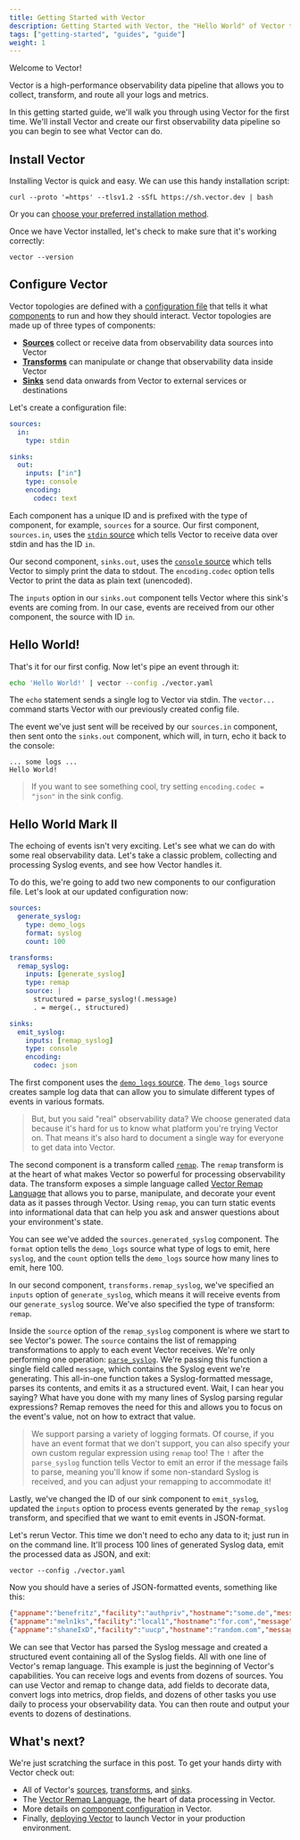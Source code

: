 ```yaml
---
title: Getting Started with Vector
description: Getting Started with Vector, the "Hello World" of Vector tutorials.
tags: ["getting-started", "guides", "guide"]
weight: 1
---
```


Welcome to Vector!

Vector is a high-performance observability data pipeline that allows you to collect, transform,
and route all your logs and metrics.

In this getting started guide, we'll walk you through using Vector for the first time. We'll install Vector
and create our first observability data pipeline so you can begin to see what Vector can do.

## Install Vector

Installing Vector is quick and easy. We can use this handy installation script:

```shell
curl --proto '=https' --tlsv1.2 -sSfL https://sh.vector.dev | bash
```

Or you can [choose your preferred installation method][docs.installation].

Once we have Vector installed, let's check to make sure that it's working correctly:

```shell
vector --version
```

## Configure Vector

Vector topologies are defined with a [configuration file][docs.setup.configuration] that tells it what
[components][pages.components] to run and how they should interact. Vector topologies are made up of three
types of components:

* [**Sources**][docs.sources] collect or receive data from observability data sources into Vector
* [**Transforms**][docs.transforms] can manipulate or change that observability data inside Vector
* [**Sinks**][docs.sinks] send data onwards from Vector to external services or destinations

Let's create a configuration file:

```yaml title="vector.yaml"
sources:
  in:
    type: stdin

sinks:
  out:
    inputs: ["in"]
    type: console
    encoding:
      codec: text
```

Each component has a unique ID and is prefixed with the type of component, for example, `sources` for a
source. Our first component, `sources.in`, uses the [`stdin` source][docs.sources.stdin] which tells Vector to receive
data over stdin and has the ID `in`.

Our second component, `sinks.out`, uses the [`console` source][docs.sinks.console] which tells Vector to simply print
the data to stdout. The `encoding.codec` option tells Vector to print the data as plain text (unencoded).

The `inputs` option in our `sinks.out` component tells Vector where this sink's events are
coming from. In our case, events are received from our other component, the source with ID `in`.

## Hello World!

That's it for our first config. Now let's pipe an event through it:

```bash
echo 'Hello World!' | vector --config ./vector.yaml
```

The `echo` statement sends a single log to Vector via stdin. The `vector...` command starts Vector with our
previously created config file.

The event we've just sent will be received by our `sources.in` component, then sent onto the `sinks.out` component,
which will, in turn, echo it back to the console:

```text
... some logs ...
Hello World!
```

> If you want to see something cool, try setting `encoding.codec = "json"` in the sink config.

## Hello World Mark II

The echoing of events isn't very exciting. Let's see what we can do with some real observability data.
Let's take a classic problem, collecting and processing Syslog events, and see how Vector handles it.

To do this, we're going to add two new components to our configuration file. Let's look at our updated
configuration now:

```yaml title="vector.yaml"
sources:
  generate_syslog:
    type: demo_logs
    format: syslog
    count: 100

transforms:
  remap_syslog:
    inputs: [generate_syslog]
    type: remap
    source: |
      structured = parse_syslog!(.message)
      . = merge(., structured)

sinks:
  emit_syslog:
    inputs: [remap_syslog]
    type: console
    encoding:
      codec: json
```

The first component uses the [`demo_logs` source][docs.sources.demo_logs]. The `demo_logs` source creates sample
log data that can allow you to simulate different types of events in various formats.

> But, but you said "real" observability data? We choose generated data because it's hard for us to know what
> platform you're trying Vector on. That means it's also hard to document a single way for everyone to get
> data into Vector.

The second component is a transform called [`remap`][docs.transforms.remap]. The `remap` transform is at the heart
of what makes Vector so powerful for processing observability data. The transform exposes
a simple language called [Vector Remap Language][docs.vrl] that allows you to parse, manipulate, and
decorate your event data as it passes through Vector. Using `remap`, you can turn static events into informational
data that can help you ask and answer questions about your environment's state.

You can see we've added the `sources.generated_syslog` component. The `format` option tells the `demo_logs` source what
type of logs to emit, here `syslog`, and the `count` option tells the `demo_logs` source how many lines to emit, here 100.

In our second component, `transforms.remap_syslog`, we've specified an `inputs` option of `generate_syslog`, which
means it will receive events from our `generate_syslog` source. We've also specified the type of transform: `remap`.

Inside the `source` option of the `remap_syslog` component is where we start to see Vector's power.
The `source` contains the list of remapping transformations to apply to each event Vector receives. We're only
performing one operation: [`parse_syslog`][docs.vrl.parse_syslog]. We're passing this function a single field called
`message`, which contains the Syslog event we're generating. This all-in-one function takes a Syslog-formatted
message, parses its contents, and emits it as a structured event. Wait, I can hear you saying? What have you
done with my many lines of Syslog parsing regular expressions? Remap removes the need for this and allows you
to focus on the event's value, not on how to extract that value.

> We support parsing a variety of logging formats. Of course, if you have an event format that we don't support,
> you can also specify your own custom regular expression using `remap` too! The `!` after the `parse_syslog` function
> tells Vector to emit an error if the message fails to parse, meaning you'll know if some non-standard Syslog is
> received, and you can adjust your remapping to accommodate it!

Lastly, we've changed the ID of our sink component to `emit_syslog`, updated the `inputs` option to process events
generated by the `remap_syslog` transform, and specified that we want to emit events in JSON-format.

Let's rerun Vector. This time we don't need to echo any data to it; just run in on the command line. It'll process
100 lines of generated Syslog data, emit the processed data as JSON, and exit:

```shell
vector --config ./vector.yaml
```

Now you should have a series of JSON-formatted events, something like this:

```json
{"appname":"benefritz","facility":"authpriv","hostname":"some.de","message":"We're gonna need a bigger boat","msgid":"ID191","procid":9473,"severity":"crit","timestamp":"2021-01-20T19:38:55.329Z"}
{"appname":"meln1ks","facility":"local1","hostname":"for.com","message":"Take a breath, let it go, walk away","msgid":"ID451","procid":484,"severity":"debug","timestamp":"2021-01-20T19:38:55.329Z"}
{"appname":"shaneIxD","facility":"uucp","hostname":"random.com","message":"A bug was encountered but not in Vector, which doesn't have bugs","msgid":"ID428","procid":3093,"severity":"alert","timestamp":"2021-01-20T19:38:55.329Z"}
```

We can see that Vector has parsed the Syslog message and created a structured event containing all of the Syslog
fields. All with one line of Vector's remap language. This example is just the beginning of Vector's capabilities.
You can receive logs and events from dozens of sources. You can use Vector and remap to change data, add fields
to decorate data, convert logs into metrics, drop fields, and dozens of other tasks you use daily to process your
observability data. You can then route and output your events to dozens of destinations.

## What's next?

We're just scratching the surface in this post. To get your hands dirty with Vector
check out:

* All of Vector's [sources][docs.sources], [transforms][docs.transforms], and [sinks][docs.sinks].
* The [Vector Remap Language][docs.vrl], the heart of data processing in Vector.
* More details on [component configuration][docs.configuration] in Vector.
* Finally, [deploying Vector][docs.deployment] to launch Vector in your production environment.

[docs.deployment]: /docs/setup/deployment/
[docs.installation]: /docs/setup/installation/
[docs.setup.configuration]: /docs/setup/configuration/
[docs.configuration]: /docs/reference/configuration/
[docs.sinks]: /docs/reference/configuration/sinks/
[docs.sinks.console]: /docs/reference/configuration/sinks/console/
[docs.sources]: /docs/reference/configuration/sources/
[docs.sources.demo_logs]: /docs/reference/configuration/sources/demo_logs/
[docs.sources.stdin]: /docs/reference/configuration/sources/stdin/
[docs.transforms.remap]: /docs/reference/configuration/transforms/remap/
[docs.transforms]: /docs/reference/configuration/transforms/
[docs.vrl]: /docs/reference/vrl/
[docs.vrl.parse_syslog]: /docs/reference/vrl/functions/#parse_syslog
[pages.components]: /components/
